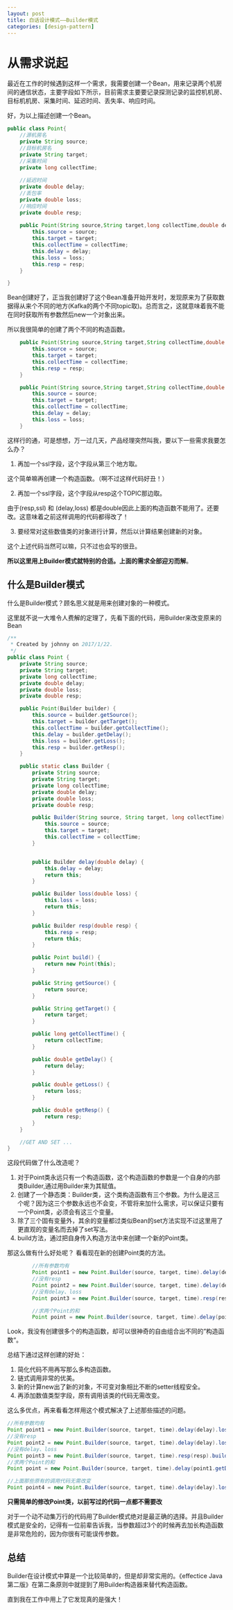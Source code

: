 ```yaml
---
layout: post
title: 白话设计模式——Builder模式
categories: [design-pattern]
---
```




# 从需求说起

最近在工作的时候遇到这样一个需求，我需要创建一个Bean，用来记录两个机房间的通信状态，主要字段如下所示，目前需求主要要记录探测记录的监控机机房、目标机机房、采集时间、延迟时间、丢失率、响应时间。

好，为以上描述创建一个Bean。

``` java
public class Point{
	//源机房名
	private String source;
  	//目标机房名
  	private String target;
  	//采集时间
  	private long collectTime;
  	
  	//延迟时间
  	private double delay;
  	//丢包率
  	private double loss;
  	//响应时间
  	private double resp;
  
  	public Point(String source,String target,long collectTime,double delay,double loss,double resp) {
        this.source = source;
        this.target = target;
        this.collectTime = collectTime;
        this.delay = delay;
        this.loss = loss;
        this.resp = resp;
    }

}
```



Bean创建好了，正当我创建好了这个Bean准备开始开发时，发现原来为了获取数据得从来个不同的地方(Kafka的两个不同topic取)。总而言之，这就意味着我不能在同时获取所有参数然后new一个对象出来。

所以我很简单的创建了两个不同的构造函数。

``` java
    public Point(String source,String target,String collectTime,double resp){
        this.source = source;
        this.target = target;
        this.collectTime = collectTime;
        this.resp = resp;
    }

	public Point(String source,String target,String collectTime,double delay,double loss){
        this.source = source;
        this.target = target;
        this.collectTime = collectTime;
        this.delay = delay;
        this.loss = loss;
    }
```



这样行的通，可是想想，万一过几天，产品经理突然叫我，要以下一些需求我要怎么办？

1. 再加一个ssl字段，这个字段从第三个地方取。

这个简单嘛再创建一个构造函数。（啊不过这样代码好丑！）

2. 再加一个ssl字段，这个字段从resp这个TOPIC那边取。

由于(resp,ssl) 和 (delay,loss) 都是double因此上面的构造函数不能用了。还要改。这意味着之前这样调用的代码都得改了！

3. 要经常对这些数值类的对象进行计算，然后以计算结果创建新的对象。

这个上述代码当然可以嘛，只不过也会写的很丑。



**所以这里用上Builder模式就特别的合适。上面的需求全部迎刃而解**。





## 什么是Builder模式

什么是Builder模式？顾名思义就是用来创建对象的一种模式。

这里就不说一大堆令人费解的定理了，先看下面的代码，用Builder来改变原来的Bean

``` java
/**
 * Created by johnny on 2017/1/22.
 */
public class Point {
    private String source;
    private String target;
    private long collectTime;
    private double delay;
    private double loss;
    private double resp;

    public Point(Builder builder) {
        this.source = builder.getSource();
        this.target = builder.getTarget();
        this.collectTime = builder.getCollectTime();
        this.delay = builder.getDelay();
        this.loss = builder.getLoss();
        this.resp = builder.getResp();
    }

    public static class Builder {
        private String source;
        private String target;
        private long collectTime;
        private double delay;
        private double loss;
        private double resp;

        public Builder(String source, String target, long collectTime) {
            this.source = source;
            this.target = target;
            this.collectTime = collectTime;
        }


        public Builder delay(double delay) {
            this.delay = delay;
            return this;
        }

        public Builder loss(double loss) {
            this.loss = loss;
            return this;
        }

        public Builder resp(double resp) {
            this.resp = resp;
            return this;
        }

        public Point build() {
            return new Point(this);
        }

        public String getSource() {
            return source;
        }

        public String getTarget() {
            return target;
        }

        public long getCollectTime() {
            return collectTime;
        }

        public double getDelay() {
            return delay;
        }

        public double getLoss() {
            return loss;
        }

        public double getResp() {
            return resp;
        }
    }

    //GET AND SET ...
}

```



这段代码做了什么改造呢？ 

1. 对于Point类永远只有一个构造函数，这个构造函数的参数是一个自身的内部类Builder,通过用Builder来为其赋值。
2. 创建了一个静态类：Builder类，这个类构造函数有三个参数。为什么是这三个呢？因为这三个参数永远也不会变，不管将来加什么需求，可以保证只要有一个Point类，必须会有这三个变量。
3. 除了三个固有变量外，其余的变量都过类似Bean的set方法实现不过这里用了更直观的变量名而去掉了set写法。
4. build方法，通过把自身传入构造方法中来创建一个新的Point类。

那这么做有什么好处呢？ 看看现在新的创建Point类的方法。

``` java
        //所有参数均有
        Point point1 = new Point.Builder(source, target, time).delay(delay).loss(loss).resp(resp).build();
        //没有resp
        Point point2 = new Point.Builder(source, target, time).delay(delay).loss(loss).build();
        //没有delay、loss
        Point point3 = new Point.Builder(source, target, time).resp(resp).build();

        //求两个Point的和
        Point point = new Point.Builder(source, target, time).delay(point1.getDelay() + point2.getDelay()).loss(point1.getLoss() + point2.getLoss()).resp(point3.getResp() + point3.getResp()).build();
```

Look，我没有创建很多个的构造函数，却可以很神奇的自由组合出不同的”构造函数“。

总结下通过这样创建的好处：

1. 简化代码不用再写那么多构造函数。
2. 链式调用非常的优美。
3. 新的计算new出了新的对象，不可变对象相比不断的setter线程安全。
4. 再添加数值类型字段，原有调用该类的代码无需改变。



这么多优点，再来看看怎样用这个模式解决了上述那些描述的问题。

```java
//所有参数均有
Point point1 = new Point.Builder(source, target, time).delay(delay).loss(loss).resp(resp).build();
//没有resp
Point point2 = new Point.Builder(source, target, time).delay(delay).loss(loss).build();
//没有delay、loss
Point point3 = new Point.Builder(source, target, time).resp(resp).build();
//求两个Point的和
Point point = new Point.Builder(source, target, time).delay(point1.getDelay() + point2.getDelay()).loss(point1.getLoss() + point2.getLoss()).resp(point3.getResp() + point3.getResp()).build();

//上面那些原有的调用代码无需改变
Point point4 = new Point.Builder(source, target, time).delay(delay).loss(loss).resp(resp).ssl(ssl).build();
```

**只需简单的修改Point类，以前写过的代码一点都不需要改**

对于一个动不动集万行的代码用了Builder模式绝对是最正确的选择。并且Builder模式是安全的，记得有一位前辈告诉我，当参数超过3个的时候再去加长构造函数是非常危险的，因为你很有可能误传参数。



## 总结

Builder在设计模式中算是一个比较简单的，但是却非常实用的。《effectice Java 第二版》在第二条原则中就提到了用Builder构造器来替代构造函数。

直到我在工作中用上了它发现真的是强大！